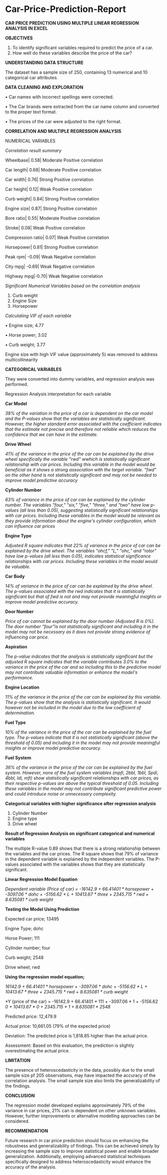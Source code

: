 # Car-Price-Prediction-Report
**CAR PRICE PREDICTION USING MULTIPLE LINEAR REGRESSION ANALYSIS IN EXCEL**

**OBJECTIVES**

1. To identify significant variables required to predict the price of a car.
2. How well do these variables describe the price of the car?

**UNDERSTANDING DATA STRUCTURE**

The dataset has a sample size of 250, containing 13 numerical and 10 categorical car attributes.

**DATA CLEANING AND EXPLORATION**

•	Car names with incorrect spellings were corrected.

•	The Car brands were extracted from the car name column and converted to the proper text format.

•	The prices of the car were adjusted to the right format.

**CORRELATION AND MULTIPLE REGRESSION ANALYSIS**

NUMERICAL VARIABLES

*Correlation result summary*

Wheelbase| 0.58| Moderate Positive correlation

Car length| 0.68| Moderate Positive correlation

Car width| 0.76| Strong Positive correlation

Car height| 0.12| Weak Positive correlation

Curb weight| 0.84| Strong Positive correlation

Engine size| 0.87| Strong Positive correlation

Bore ratio| 0.55| Moderate Positive correlation

Stroke| 0.08| Weak Positive correlation

Compression ratio| 0.07| Weak Positive correlation

Horsepower| 0.81| Strong Positive correlation

Peak rpm| -0.09| Weak Negative correlation

City mpg| -0.69| Weak Negative correlation

Highway mpg|-0.70| Weak Negative correlation

*Significant Numerical Variables based on the correlation analysis*

1.	Curb weight	
2.	Engine Size
3.	Horsepower
   
*Calculating VIF of each variable*

•	Engine size; 4.77

•	Horse power; 3.02

•	Curb weight; 3.77

Engine size with high VIF value (approximately 5) was removed to address multicollinearity

**CATEGORICAL VARIABLES**

They were converted into dummy variables, and regression analysis was performed.

Regression Analysis interpretation for each variable

**Car Model**

_38% of the variation in the price of a car is dependent on the car model and the P-values show that the variables are statistically significant. However, the higher standard error associated with the coefficient indicates that the estimate not precise and therefore not reliable which reduces the confidence that we can have in the estimate._

**Drive Wheel**

*41% of the variance in the price of the car can be explained by the drive wheel specifically the variable "rwd" wwhich is statistically significant relationship with car prices. Including this variable in the model would be beneficial as it shows a strong association with the target variable. “fwd” on the other hand is not statistically significant and may not be needed to improve model predictive accuracy*

**Cylinder Number**

*63% of variance in the price of car can be explained by the cylinder number. The variables "four," "six," "five," "three," and "two" have low p-values (all less than 0.05), suggesting statistically significant relationships with car prices. Including these variables in the model would be relevant as they provide information about the engine's cylinder configuration, which can influence car prices*

**Engine Type**

*Adjusted R square indicates that 22% of variance in the price of car can be explained by the drive wheel. The variables "ohcf," "L," "ohc," and "rotor" have low p-values (all less than 0.05), indicates statistical significance relationships with car prices. Including these variables in the model would be valuable.*

**Car Body**

*14% of variance in the price of car can be explained by the drive wheel. The p-values associated with the rwd indicates that it is statistically significant but that of fwd is not and may not provide meaningful insights or improve model predictive accuracy.*

**Door Number**

*Price of car cannot be explained by the door number (Adjusted R is 0%). The door number “four”is not statistically significant and including it in the model may not be necessary as it does not provide strong evidence of influencing car price.*

**Aspiration**

*The p-value indicates that the analysis is statistically significant but the adjusted R square indicates that the variable contributes 3.0% to the variance in the price of the car and so including this to the predictive model may not contribute valuable information or enhance the model's performance.*

**Engine Location**

*11% of the variance in the price of the car can be explained by this variable. The p-values show that the analysis is statistically significant. It would however not be included in the model due to the low coefficient of determination.*

**Fuel Type**

*10% of the variance in the price of the car can be explained by the fuel type. The p-values indicate that it is not statistically significant (above the threshold of 0.05) and including it in the model may not provide meaningful insights or improve model predictive accuracy.*

**Fuel System**

*36% of the variance in the price of the car can be explained by the fuel system. However, none of the fuel system variables (mpfi, 2bbl, 1bbl, Spdi, 4bbl, Idi, mfi) show statistically significant relationships with car prices, as their respective p-values are above the typical threshold of 0.05. Including these variables in the model may not contribute significant predictive power and could introduce noise or unnecessary complexity.*

**Categorical variables with higher significance after regression analysis**

1.	Cylinder Number
2.	Engine type
3.	Drive wheel

**Result of Regression Analysis on significant categorical and numerical variables**

The multiple R-value 0.89 shows that there is a strong relationship between the variables and the car prices. The R square shows that 79% of variance in the dependent variable is explained by the independent variables. The P-values associated with the variables shows that they are statistically significant.

**Linear Regression Model Equation**

*Dependent variable (Price of car) = -16142.9 + 66.41401 * horsepower + -3097.06 * dohc + -5156.62 * L + 10413.67 * three + 2345.715 * rwd + 8.635081 * curb weight*

**Testing the Model Using Prediction**

Expected car price; 13495

Engine Type; dohc

Horse Power; 111

Cylinder number; four

Curb weight; 2548

Drive wheel; rwd

**Using the regression model equation;**

*16142.9 + 66.41401 * horsepower + -3097.06 * dohc + -5156.62 * L + 10413.67 * three + 2345.715 * rwd + 8.635081 * curb weight*

*Y (price of the car) = -16142.9 + 66.41401 * 111 + -3097.06 * 1 + -5156.62 *0 + 10413.67 * 0 + 2345.715 * 1 + 8.635081 * 2548*

Predicted price: 12,479.9

Actual price: 10,661.05 (79% of the expected price)

Deviation: The predicted price is 1,818.85 higher than the actual price.

Assessment: Based on this evaluation, the prediction is slightly overestimating the actual price.

**LIMITATION**

The presence of heteroscedasticity in the data, possibly due to the small sample size pf 205 observations, may have impacted the accuracy of the correlation analysis. The small sample size also limits the generalizability of the findings. 

**CONCLUSION**

The regression model developed explains approximately 79% of the variance in car prices, 21% can is dependent on other unknown variables. However, further improvements or alternative modelling approaches can be considered.

**RECOMMENDATION**

Future research in car price prediction should focus on enhancing the robustness and generalizability of findings. This can be achieved simply by increasing the sample size to improve statistical power and enable broader generalization. Additionally, employing advanced statistical techniques specifically designed to address heteroscedasticity would enhance the accuracy of the analysis.
